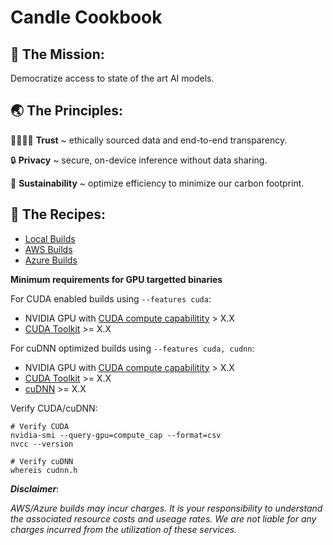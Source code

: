 # Candle Cookbook

## 🚀 The Mission:

Democratize access to state of the art AI models.


## 🌏 The Principles: 

🫱🏾‍🫲🏼 **Trust** ~ ethically sourced data and end-to-end transparency.

🔒 **Privacy** ~ secure, on-device inference without data sharing.

🌱 **Sustainability** ~ optimize efficiency to minimize our carbon footprint.


## 🍳 The Recipes:

* [Local Builds](#local-builds)
* [AWS Builds](#aws-builds)
* [Azure Builds](#azure-builds)

**Minimum requirements for GPU targetted binaries**

For CUDA enabled builds using `--features cuda`:
* NVIDIA GPU with [CUDA compute capabilitity](https://developer.nvidia.com/cuda-gpus) > X.X
* [CUDA Toolkit](https://developer.nvidia.com/cuda-downloads) >= X.X

For cuDNN optimized builds using `--features cuda, cudnn`:
* NVIDIA GPU with [CUDA compute capabilitity](https://developer.nvidia.com/cuda-gpus) > X.X
* [CUDA Toolkit](https://developer.nvidia.com/cuda-downloads) >= X.X
* [cuDNN](https://developer.nvidia.com/cudnn) >= X.X

Verify CUDA/cuDNN:
```
# Verify CUDA
nvidia-smi --query-gpu=compute_cap --format=csv
nvcc --version

# Verify cuDNN
whereis cudnn.h
```

***Disclaimer***: 

*AWS/Azure builds may incur charges. It is your responsibility to understand the associated resource costs and useage rates. We are not liable for any charges incurred from the utilization of these services.* 
